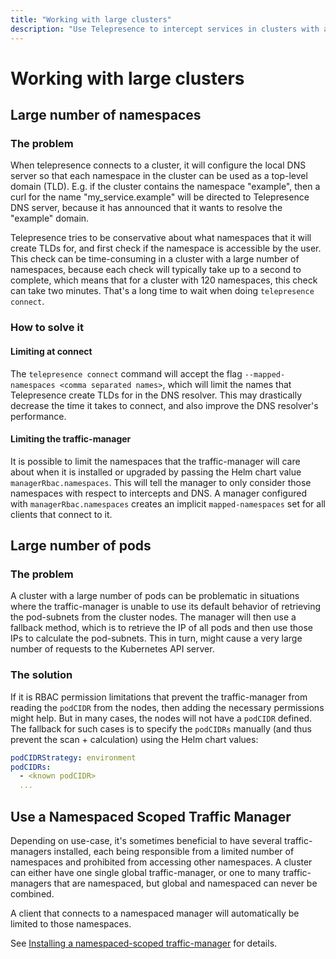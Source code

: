 ```yaml
---
title: "Working with large clusters"
description: "Use Telepresence to intercept services in clusters with a large number of namespaces and workloads."
---
```

# Working with large clusters

## Large number of namespaces

### The problem
When telepresence connects to a cluster, it will configure the local DNS server so that each namespace in the cluster can be used as a top-level domain (TLD). E.g. if the cluster contains the namespace "example", then a curl for the name "my_service.example" will be directed to Telepresence DNS server, because it has announced that it wants to resolve the "example" domain.

Telepresence tries to be conservative about what namespaces that it will create TLDs for, and first check if the namespace is accessible by the user. This check can be time-consuming in a cluster with a large number of namespaces, because each check will typically take up to a second to complete, which means that for a cluster with 120 namespaces, this check can take two minutes. That's a long time to wait when doing `telepresence connect`.

### How to solve it

#### Limiting at connect

The `telepresence connect` command will accept the flag `--mapped-namespaces <comma separated names>`, which will limit the names that Telepresence create TLDs for in the DNS resolver. This may drastically decrease the time it takes to connect, and also improve the DNS resolver's performance.

#### Limiting the traffic-manager

It is possible to limit the namespaces that the traffic-manager will care about when it is installed or upgraded by passing the Helm chart value `managerRbac.namespaces`. This will tell the manager to only consider those namespaces with respect to intercepts and DNS. A manager configured with `managerRbac.namespaces` creates an implicit `mapped-namespaces` set for all clients that connect to it.

## Large number of pods

### The problem

A cluster with a large number of pods can be problematic in situations where the traffic-manager is unable to use its default behavior of retrieving the pod-subnets from the cluster nodes. The manager will then use a fallback method, which is to retrieve the IP of all pods and then use those IPs to calculate the pod-subnets. This in turn, might cause a very large number of requests to the Kubernetes API server.

### The solution

If it is RBAC permission limitations that prevent the traffic-manager from reading the `podCIDR` from the nodes, then adding the necessary permissions might help. But in many cases, the nodes will not have a `podCIDR` defined. The fallback for such cases is to specify the `podCIDRs` manually (and thus prevent the scan + calculation) using the Helm chart values:

```yaml
podCIDRStrategy: environment
podCIDRs:
  - <known podCIDR>
  ...
```

## Use a Namespaced Scoped Traffic Manager

Depending on use-case, it's sometimes beneficial to have several traffic-managers installed, each being responsible from a limited number of namespaces and prohibited from accessing other namespaces. A cluster can either have one single global traffic-manager, or one to many traffic-managers that are namespaced, but global and namespaced can never be combined.

A client that connects to a namespaced manager will automatically be limited to those namespaces.

See [Installing a namespaced-scoped traffic-manager](../../install/manager#installing-a-namespace-scoped-traffic-manager) for details.
